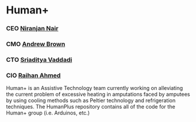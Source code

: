 # Human+
### CEO [Niranjan Nair](https://github.com/Niranjan-Nair)
### CMO [Andrew Brown]()
### CTO [Sriaditya Vaddadi](https://github.com/vaddadisri26)
### CIO [Raihan Ahmed](https://github.com/RaihanAhmed9238)

Human+ is an Assistive Technology team currently working on alleviating the current problem of excessive heating in amputations faced by amputees by using cooling methods such as Peltier technology and refrigeration techniques. The HumanPlus repository contains all of the code for the Human+ group (i.e. Arduinos, etc.)
